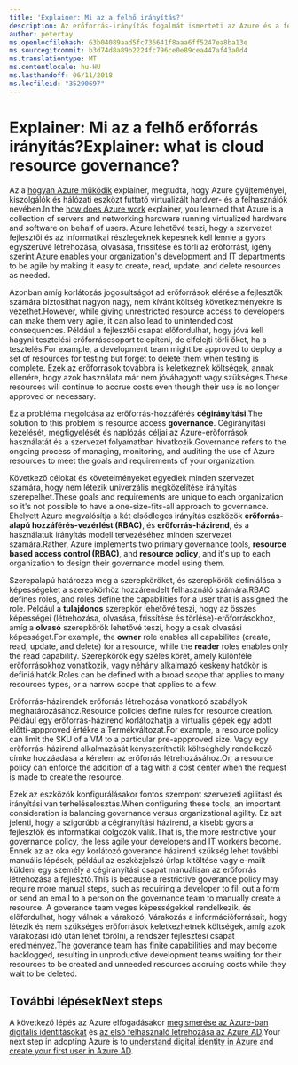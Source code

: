 ```yaml
---
title: 'Explainer: Mi az a felhő irányítás?'
description: Az erőforrás-irányítás fogalmát ismerteti az Azure és a felhő
author: petertay
ms.openlocfilehash: 63b04089aad5fc736641f8aaa6ff5247ea8ba13e
ms.sourcegitcommit: b3d74d8a89b2224fc796ce0e89cea447af43a0d4
ms.translationtype: MT
ms.contentlocale: hu-HU
ms.lasthandoff: 06/11/2018
ms.locfileid: "35290697"
---
```

# <a name="explainer-what-is-cloud-resource-governance"></a><span data-ttu-id="ddb74-103">Explainer: Mi az a felhő erőforrás irányítás?</span><span class="sxs-lookup"><span data-stu-id="ddb74-103">Explainer: what is cloud resource governance?</span></span>

<span data-ttu-id="ddb74-104">Az a [hogyan Azure működik](azure-explainer.md) explainer, megtudta, hogy Azure gyűjteményei, kiszolgálók és hálózati eszközt futtató virtualizált hardver- és a felhasználók nevében.</span><span class="sxs-lookup"><span data-stu-id="ddb74-104">In the [how does Azure work](azure-explainer.md) explainer, you learned that Azure is a collection of servers and networking hardware running virtualized hardware and software on behalf of users.</span></span> <span data-ttu-id="ddb74-105">Azure lehetővé teszi, hogy a szervezet fejlesztői és az informatikai részlegeknek képesnek kell lennie a gyors egyszerűvé létrehozása, olvasása, frissítése és törli az erőforrást, igény szerint.</span><span class="sxs-lookup"><span data-stu-id="ddb74-105">Azure enables your organization's development and IT departments to be agile by making it easy to create, read, update, and delete resources as needed.</span></span>

<span data-ttu-id="ddb74-106">Azonban amíg korlátozás jogosultságot ad erőforrások elérése a fejlesztők számára biztosíthat nagyon nagy, nem kívánt költség következményekre is vezethet.</span><span class="sxs-lookup"><span data-stu-id="ddb74-106">However, while giving unrestricted resource access to developers can make them very agile, it can also lead to unintended cost consequences.</span></span> <span data-ttu-id="ddb74-107">Például a fejlesztői csapat előfordulhat, hogy jóvá kell hagyni tesztelési erőforráscsoport telepíteni, de elfelejti törli őket, ha a tesztelés.</span><span class="sxs-lookup"><span data-stu-id="ddb74-107">For example, a development team might be approved to deploy a set of resources for testing but forget to delete them when testing is complete.</span></span> <span data-ttu-id="ddb74-108">Ezek az erőforrások továbbra is keletkeznek költségek, annak ellenére, hogy azok használata már nem jóváhagyott vagy szükséges.</span><span class="sxs-lookup"><span data-stu-id="ddb74-108">These resources will continue to accrue costs even though their use is no longer approved or necessary.</span></span> 

<span data-ttu-id="ddb74-109">Ez a probléma megoldása az erőforrás-hozzáférés **cégirányítási**.</span><span class="sxs-lookup"><span data-stu-id="ddb74-109">The solution to this problem is resource access **governance**.</span></span> <span data-ttu-id="ddb74-110">Cégirányítási kezelését, megfigyelését és naplózás céljai az Azure-erőforrások használatát és a szervezet folyamatban hivatkozik.</span><span class="sxs-lookup"><span data-stu-id="ddb74-110">Governance refers to the ongoing process of managing, monitoring, and auditing the use of Azure resources to meet the goals and requirements of your organization.</span></span> 

<span data-ttu-id="ddb74-111">Következő célokat és követelményeket egyediek minden szervezet számára, hogy nem létezik univerzális megközelítése irányítás szerepelhet.</span><span class="sxs-lookup"><span data-stu-id="ddb74-111">These goals and requirements are unique to each organization so it's not possible to have a one-size-fits-all approach to governance.</span></span> <span data-ttu-id="ddb74-112">Ehelyett Azure megvalósítja a két elsődleges irányítás eszközök **erőforrás-alapú hozzáférés-vezérlést (RBAC)**, és **erőforrás-házirend**, és a használatuk irányítás modell tervezéséhez minden szervezet számára.</span><span class="sxs-lookup"><span data-stu-id="ddb74-112">Rather, Azure implements two primary governance tools, **resource based access control (RBAC)**, and **resource policy**, and it's up to each organization to design their governance model using them.</span></span>

<span data-ttu-id="ddb74-113">Szerepalapú határozza meg a szerepköröket, és szerepkörök definiálása a képességeket a szerepkörhöz hozzárendelt felhasználó számára.</span><span class="sxs-lookup"><span data-stu-id="ddb74-113">RBAC defines roles, and roles define the capabilities for a user that is assigned the role.</span></span> <span data-ttu-id="ddb74-114">Például a **tulajdonos** szerepkör lehetővé teszi, hogy az összes képességei (létrehozása, olvasása, frissítése és törlése)-erőforrásokhoz, amíg a **olvasó** szerepkörök lehetővé teszi, hogy a csak olvasási képességet.</span><span class="sxs-lookup"><span data-stu-id="ddb74-114">For example, the **owner** role enables all capabilites (create, read, update, and delete) for a resource, while the  **reader** roles enables only the read capability.</span></span> <span data-ttu-id="ddb74-115">Szerepkörök egy széles körét, amely különféle erőforrásokhoz vonatkozik, vagy néhány alkalmazó keskeny hatókör is definiálhatók.</span><span class="sxs-lookup"><span data-stu-id="ddb74-115">Roles can be defined with a broad scope that applies to many resources types, or a narrow scope that applies to a few.</span></span> 

<span data-ttu-id="ddb74-116">Erőforrás-házirendek erőforrás létrehozása vonatkozó szabályok meghatározásához.</span><span class="sxs-lookup"><span data-stu-id="ddb74-116">Resource policies define rules for resource creation.</span></span> <span data-ttu-id="ddb74-117">Például egy erőforrás-házirend korlátozhatja a virtuális gépek egy adott előtti-appproved értékre a Termékváltozat.</span><span class="sxs-lookup"><span data-stu-id="ddb74-117">For example, a resource policy can limit the SKU of a VM to a particular pre-appproved size.</span></span> <span data-ttu-id="ddb74-118">Vagy egy erőforrás-házirend alkalmazását kényszeríthetik költséghely rendelkező címke hozzáadása a kérelem az erőforrás létrehozásához.</span><span class="sxs-lookup"><span data-stu-id="ddb74-118">Or, a resource policy can enforce the addition of a tag with a cost center when the request is made to create the resource.</span></span> 

<span data-ttu-id="ddb74-119">Ezek az eszközök konfigurálásakor fontos szempont szervezeti agilitást és irányítási van terheléselosztás.</span><span class="sxs-lookup"><span data-stu-id="ddb74-119">When configuring these tools, an important consideration is balancing governance versus organizational agility.</span></span> <span data-ttu-id="ddb74-120">Ez azt jelenti, hogy a szigorúbb a cégirányítási házirend, a kisebb gyors a fejlesztők és informatikai dolgozók válik.</span><span class="sxs-lookup"><span data-stu-id="ddb74-120">That is, the more restrictive your governance policy, the less agile your developers and IT workers become.</span></span> <span data-ttu-id="ddb74-121">Ennek az az oka egy korlátozó goverance házirend szükség lehet további manuális lépések, például az eszközjelszó űrlap kitöltése vagy e-mailt küldeni egy személy a cégirányítási csapat manuálisan az erőforrás létrehozása a fejlesztő.</span><span class="sxs-lookup"><span data-stu-id="ddb74-121">This is because a restrictive goverance policy may require more manual steps, such as requiring a developer to fill out a form or send an email to a person on the governance team to manually create a resource.</span></span> <span data-ttu-id="ddb74-122">A goverance team véges képességekkel rendelkezik, és előfordulhat, hogy válnak a várakozó, Várakozás a információforrásait, hogy létezik és nem szükséges erőforrások keletkezhetnek költségek, amíg azok várakozási idő után lehet törölni, a rendszer fejlesztési csapat eredményez.</span><span class="sxs-lookup"><span data-stu-id="ddb74-122">The goverance team has finite capabilities and may become backlogged, resulting in unproductive development teams waiting for their resources to be created and unneeded resources accruing costs while they wait to be deleted.</span></span>

## <a name="next-steps"></a><span data-ttu-id="ddb74-123">További lépések</span><span class="sxs-lookup"><span data-stu-id="ddb74-123">Next steps</span></span>

<span data-ttu-id="ddb74-124">A következő lépés az Azure elfogadásakor [megismerése az Azure-ban digitális identitásokat](tenant-explainer.md) és [az első felhasználó létrehozása az Azure AD][docs-add-users-to-aad].</span><span class="sxs-lookup"><span data-stu-id="ddb74-124">Your next step in adopting Azure is to [understand digital identity in Azure](tenant-explainer.md) and [create your first user in Azure AD][docs-add-users-to-aad].</span></span>

<!-- Links -->

[docs-add-users-to-aad]: /azure/active-directory/add-users-azure-active-directory?toc=/azure/architecture/cloud-adoption-guide/toc.json